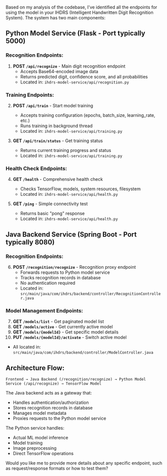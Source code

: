 Based on my analysis of the codebase, I've identified all the endpoints for using the model in your IHDRS (Intelligent Handwritten Digit Recognition System). The system has two main components:

## **Python Model Service** (Flask - Port typically 5000)

### Recognition Endpoints:
1. **POST `/api/recognize`** - Main digit recognition endpoint
   - Accepts Base64-encoded image data
   - Returns predicted digit, confidence score, and all probabilities
   - Located in: `ihdrs-model-service/api/recognition.py`

### Training Endpoints:
2. **POST `/api/train`** - Start model training
   - Accepts training configuration (epochs, batch_size, learning_rate, etc.)
   - Runs training in background thread
   - Located in: `ihdrs-model-service/api/training.py`

3. **GET `/api/train/status`** - Get training status
   - Returns current training progress and status
   - Located in: `ihdrs-model-service/api/training.py`

### Health Check Endpoints:
4. **GET `/health`** - Comprehensive health check
   - Checks TensorFlow, models, system resources, filesystem
   - Located in: `ihdrs-model-service/api/health.py`

5. **GET `/ping`** - Simple connectivity test
   - Returns basic "pong" response
   - Located in: `ihdrs-model-service/api/health.py`

## **Java Backend Service** (Spring Boot - Port typically 8080)

### Recognition Endpoints:
6. **POST `/recognition/recognize`** - Recognition proxy endpoint
   - Forwards requests to Python model service
   - Tracks recognition records in database
   - No authentication required
   - Located in: `src/main/java/com/ihdrs/backend/controller/RecognitionController.java`

### Model Management Endpoints:
7. **GET `/models/list`** - Get paginated model list
8. **GET `/models/active`** - Get currently active model
9. **GET `/models/{modelId}`** - Get specific model details
10. **PUT `/models/{modelId}/activate`** - Switch active model
   - All located in: `src/main/java/com/ihdrs/backend/controller/ModelController.java`

## **Architecture Flow:**

```
Frontend → Java Backend (/recognition/recognize) → Python Model Service (/api/recognize) → TensorFlow Model
```

The Java backend acts as a gateway that:
- Handles authentication/authorization
- Stores recognition records in database
- Manages model metadata
- Proxies requests to the Python model service

The Python service handles:
- Actual ML model inference
- Model training
- Image preprocessing
- Direct TensorFlow operations

Would you like me to provide more details about any specific endpoint, such as request/response formats or how to test them?